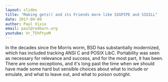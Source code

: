 ```yaml
---
layout: slides
title: "Making gets() and its Friends more like SIGPIPE and SIGILL"
date: 2017-09-09
author: Paul Vixie
email: paul@redbarn.org
youtube: Vr_T5hFtyoM
---
```

In the decades since the Morris worm, BSD has substantially modernized, which has included tracking ANSI C and POSIX LibC. Portability was seen as necessary for relevance and success, and for the most part, it has been. There are some exceptions, and it's long past the time when we should have made some hard but sensible choices about what to include or emulate, and what to leave out, and what to poison outright.
